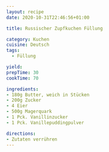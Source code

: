 ```yaml
---
layout: recipe
date: 2020-10-31T22:46:56+01:00

title: Russischer Zupfkuchen Füllung

category: Kuchen
cuisine: Deutsch
tags:
  - Füllung

yield:
prepTime: 30
cookTime: 70

ingredients:
- 180g Butter, weich in Stücken
- 200g Zucker
- 4 Eier
- 500g Magerquark
- 1 Pck. Vanillinzucker
- 1 Pck. Vanillepuddingpulver

directions:
- Zutaten verrühren
---
```

